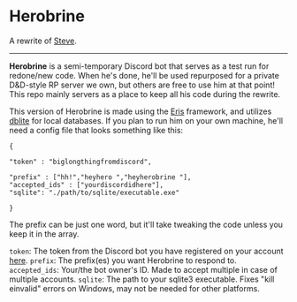 # Herobrine

A rewrite of [Steve](https://github.com/greysdawn/steve).

---

**Herobrine** is a semi-temporary Discord bot that serves as a test run for redone/new code.
When he's done, he'll be used repurposed for a private D&D-style RP server we own, but others are free to use him at that point! This repo mainly servers as a place to keep all his code during the rewrite.

This version of Herobrine is made using the [Eris](https://abal.moe/Eris) framework, and utilizes [dblite](https://www.npmjs.com/package/dblite) for local databases. If you plan to run him on your own machine, he'll need a config file that looks something like this:

```
{

"token" : "biglongthingfromdiscord",

"prefix" : ["hh!","heyhero ","heyherobrine "],
"accepted_ids" : ["yourdiscordidhere"],
"sqlite": "./path/to/sqlite/executable.exe"

}

```

The prefix can be just one word, but it'll take tweaking the code unless you keep it in the array.

`token`: The token from the Discord bot you have registered on your account [here](https://discordapp.com/developers/applications/).
`prefix`: The prefix(es) you want Herobrine to respond to.
`accepted_ids`: Your/the bot owner's ID. Made to accept multiple in case of multiple accounts.
`sqlite`: The path to your sqlite3 executable. Fixes "kill einvalid" errors on Windows, may not be needed for other platforms.
